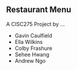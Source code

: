 ## Restaurant Menu

A CISC275 Project by ...

- Gavin Caulfield
- Ella Wilkins
- Colby Frashure
- Sehee Hwang
- Andrew Ngo

